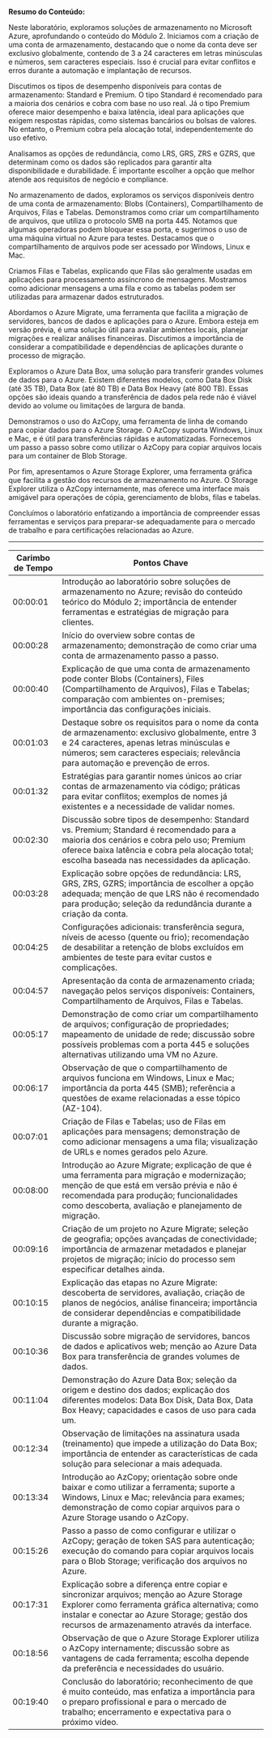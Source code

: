 **Resumo do Conteúdo:**

Neste laboratório, exploramos soluções de armazenamento no Microsoft Azure, aprofundando o conteúdo do Módulo 2. Iniciamos com a criação de uma conta de armazenamento, destacando que o nome da conta deve ser exclusivo globalmente, contendo de 3 a 24 caracteres em letras minúsculas e números, sem caracteres especiais. Isso é crucial para evitar conflitos e erros durante a automação e implantação de recursos.

Discutimos os tipos de desempenho disponíveis para contas de armazenamento: Standard e Premium. O tipo Standard é recomendado para a maioria dos cenários e cobra com base no uso real. Já o tipo Premium oferece maior desempenho e baixa latência, ideal para aplicações que exigem respostas rápidas, como sistemas bancários ou bolsas de valores. No entanto, o Premium cobra pela alocação total, independentemente do uso efetivo.

Analisamos as opções de redundância, como LRS, GRS, ZRS e GZRS, que determinam como os dados são replicados para garantir alta disponibilidade e durabilidade. É importante escolher a opção que melhor atende aos requisitos de negócio e compliance.

No armazenamento de dados, exploramos os serviços disponíveis dentro de uma conta de armazenamento: Blobs (Containers), Compartilhamento de Arquivos, Filas e Tabelas. Demonstramos como criar um compartilhamento de arquivos, que utiliza o protocolo SMB na porta 445. Notamos que algumas operadoras podem bloquear essa porta, e sugerimos o uso de uma máquina virtual no Azure para testes. Destacamos que o compartilhamento de arquivos pode ser acessado por Windows, Linux e Mac.

Criamos Filas e Tabelas, explicando que Filas são geralmente usadas em aplicações para processamento assíncrono de mensagens. Mostramos como adicionar mensagens a uma fila e como as tabelas podem ser utilizadas para armazenar dados estruturados.

Abordamos o Azure Migrate, uma ferramenta que facilita a migração de servidores, bancos de dados e aplicações para o Azure. Embora esteja em versão prévia, é uma solução útil para avaliar ambientes locais, planejar migrações e realizar análises financeiras. Discutimos a importância de considerar a compatibilidade e dependências de aplicações durante o processo de migração.

Exploramos o Azure Data Box, uma solução para transferir grandes volumes de dados para o Azure. Existem diferentes modelos, como Data Box Disk (até 35 TB), Data Box (até 80 TB) e Data Box Heavy (até 800 TB). Essas opções são ideais quando a transferência de dados pela rede não é viável devido ao volume ou limitações de largura de banda.

Demonstramos o uso do AzCopy, uma ferramenta de linha de comando para copiar dados para o Azure Storage. O AzCopy suporta Windows, Linux e Mac, e é útil para transferências rápidas e automatizadas. Fornecemos um passo a passo sobre como utilizar o AzCopy para copiar arquivos locais para um container de Blob Storage.

Por fim, apresentamos o Azure Storage Explorer, uma ferramenta gráfica que facilita a gestão dos recursos de armazenamento no Azure. O Storage Explorer utiliza o AzCopy internamente, mas oferece uma interface mais amigável para operações de cópia, gerenciamento de blobs, filas e tabelas.

Concluímos o laboratório enfatizando a importância de compreender essas ferramentas e serviços para preparar-se adequadamente para o mercado de trabalho e para certificações relacionadas ao Azure.

---

| Carimbo de Tempo | Pontos Chave                                                                                                                                                                                                                                                                                                                                                                                                                  |
|------------------|-------------------------------------------------------------------------------------------------------------------------------------------------------------------------------------------------------------------------------------------------------------------------------------------------------------------------------------------------------------------------------------------------------------------------------|
| 00:00:01         | Introdução ao laboratório sobre soluções de armazenamento no Azure; revisão do conteúdo teórico do Módulo 2; importância de entender ferramentas e estratégias de migração para clientes.                                                                                                                                                                                                                                      |
| 00:00:28         | Início do overview sobre contas de armazenamento; demonstração de como criar uma conta de armazenamento passo a passo.                                                                                                                                                                                                                                                                                                          |
| 00:00:40         | Explicação de que uma conta de armazenamento pode conter Blobs (Containers), Files (Compartilhamento de Arquivos), Filas e Tabelas; comparação com ambientes on-premises; importância das configurações iniciais.                                                                                                                                                                                                              |
| 00:01:03         | Destaque sobre os requisitos para o nome da conta de armazenamento: exclusivo globalmente, entre 3 e 24 caracteres, apenas letras minúsculas e números; sem caracteres especiais; relevância para automação e prevenção de erros.                                                                                                                                                                                                |
| 00:01:32         | Estratégias para garantir nomes únicos ao criar contas de armazenamento via código; práticas para evitar conflitos; exemplos de nomes já existentes e a necessidade de validar nomes.                                                                                                                                                                                                                                           |
| 00:02:30         | Discussão sobre tipos de desempenho: Standard vs. Premium; Standard é recomendado para a maioria dos cenários e cobra pelo uso; Premium oferece baixa latência e cobra pela alocação total; escolha baseada nas necessidades da aplicação.                                                                                                                                                                                     |
| 00:03:28         | Explicação sobre opções de redundância: LRS, GRS, ZRS, GZRS; importância de escolher a opção adequada; menção de que LRS não é recomendado para produção; seleção da redundância durante a criação da conta.                                                                                                                                                                             |
| 00:04:25         | Configurações adicionais: transferência segura, níveis de acesso (quente ou frio); recomendação de desabilitar a retenção de blobs excluídos em ambientes de teste para evitar custos e complicações.                                                                                                                                                                                                                          |
| 00:04:57         | Apresentação da conta de armazenamento criada; navegação pelos serviços disponíveis: Containers, Compartilhamento de Arquivos, Filas e Tabelas.                                                                                                                                                                                                                                                                                 |
| 00:05:17         | Demonstração de como criar um compartilhamento de arquivos; configuração de propriedades; mapeamento de unidade de rede; discussão sobre possíveis problemas com a porta 445 e soluções alternativas utilizando uma VM no Azure.                                                                                                                                                                                                |
| 00:06:17         | Observação de que o compartilhamento de arquivos funciona em Windows, Linux e Mac; importância da porta 445 (SMB); referência a questões de exame relacionadas a esse tópico (AZ-104).                                                                                                                                                                                                                                          |
| 00:07:01         | Criação de Filas e Tabelas; uso de Filas em aplicações para mensagens; demonstração de como adicionar mensagens a uma fila; visualização de URLs e nomes gerados pelo Azure.                                                                                                                                                                                                                                                    |
| 00:08:00         | Introdução ao Azure Migrate; explicação de que é uma ferramenta para migração e modernização; menção de que está em versão prévia e não é recomendada para produção; funcionalidades como descoberta, avaliação e planejamento de migração.                                                                                                                                                                                     |
| 00:09:16         | Criação de um projeto no Azure Migrate; seleção de geografia; opções avançadas de conectividade; importância de armazenar metadados e planejar projetos de migração; início do processo sem especificar detalhes ainda.                                                                                                                                                                    |
| 00:10:15         | Explicação das etapas no Azure Migrate: descoberta de servidores, avaliação, criação de planos de negócios, análise financeira; importância de considerar dependências e compatibilidade durante a migração.                                                                                                                                                                              |
| 00:10:36         | Discussão sobre migração de servidores, bancos de dados e aplicativos web; menção ao Azure Data Box para transferência de grandes volumes de dados.                                                                                                                                                                                                                                      |
| 00:11:04         | Demonstração do Azure Data Box; seleção da origem e destino dos dados; explicação dos diferentes modelos: Data Box Disk, Data Box, Data Box Heavy; capacidades e casos de uso para cada um.                                                                                                                                                                                              |
| 00:12:34         | Observação de limitações na assinatura usada (treinamento) que impede a utilização do Data Box; importância de entender as características de cada solução para selecionar a mais adequada.                                                                                                                                                                                             |
| 00:13:34         | Introdução ao AzCopy; orientação sobre onde baixar e como utilizar a ferramenta; suporte a Windows, Linux e Mac; relevância para exames; demonstração de como copiar arquivos para o Azure Storage usando o AzCopy.                                                                                                                                                                       |
| 00:15:26         | Passo a passo de como configurar e utilizar o AzCopy; geração de token SAS para autenticação; execução do comando para copiar arquivos locais para o Blob Storage; verificação dos arquivos no Azure.                                                                                                                                                                                    |
| 00:17:31         | Explicação sobre a diferença entre copiar e sincronizar arquivos; menção ao Azure Storage Explorer como ferramenta gráfica alternativa; como instalar e conectar ao Azure Storage; gestão dos recursos de armazenamento através da interface.                                                                                                                                            |
| 00:18:56         | Observação de que o Azure Storage Explorer utiliza o AzCopy internamente; discussão sobre as vantagens de cada ferramenta; escolha depende da preferência e necessidades do usuário.                                                                                                                                                                                                      |
| 00:19:40         | Conclusão do laboratório; reconhecimento de que é muito conteúdo, mas enfatiza a importância para o preparo profissional e para o mercado de trabalho; encerramento e expectativa para o próximo vídeo.                                                                                                                                                                                   |
